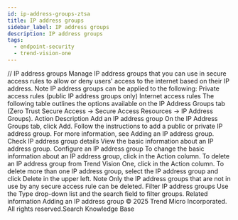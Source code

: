 ```yaml
---
id: ip-address-groups-ztsa
title: IP address groups
sidebar_label: IP address groups
description: IP address groups
tags:
  - endpoint-security
  - trend-vision-one
---
```


/*<![CDATA[*/ $('#title').html($('meta[name=map-description]').attr('content')); /*]]>*/ IP address groups Manage IP address groups that you can use in secure access rules to allow or deny users' access to the internet based on their IP address. Note IP address groups can be applied to the following: Private access rules (public IP address groups only) Internet access rules The following table outlines the options available on the IP Address Groups tab (Zero Trust Secure Access → Secure Access Resources → IP Address Groups). Action Description Add an IP address group On the IP Address Groups tab, click Add. Follow the instructions to add a public or private IP address group. For more information, see Adding an IP address group. Check IP address group details View the basic information about an IP address group. Configure an IP address group To change the basic information about an IP address group, click in the Action column. To delete an IP address group from Trend Vision One, click in the Action column. To delete more than one IP address group, select the IP address group and click Delete in the upper left. Note Only the IP address groups that are not in use by any secure access rule can be deleted. Filter IP address groups Use the Type drop-down list and the search field to filter groups. Related information Adding an IP address group © 2025 Trend Micro Incorporated. All rights reserved.Search Knowledge Base